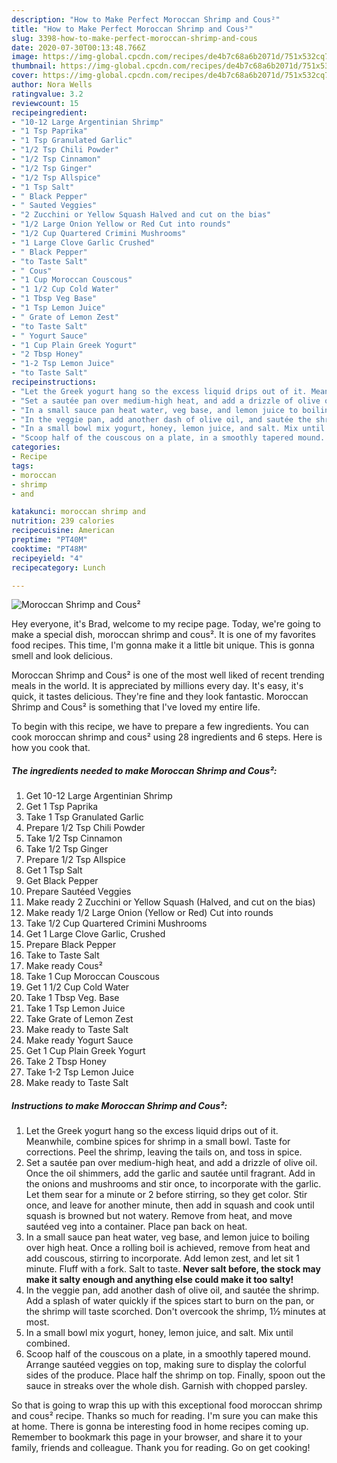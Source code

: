 ```yaml
---
description: "How to Make Perfect Moroccan Shrimp and Cous²"
title: "How to Make Perfect Moroccan Shrimp and Cous²"
slug: 3398-how-to-make-perfect-moroccan-shrimp-and-cous
date: 2020-07-30T00:13:48.766Z
image: https://img-global.cpcdn.com/recipes/de4b7c68a6b2071d/751x532cq70/moroccan-shrimp-and-cous-recipe-main-photo.jpg
thumbnail: https://img-global.cpcdn.com/recipes/de4b7c68a6b2071d/751x532cq70/moroccan-shrimp-and-cous-recipe-main-photo.jpg
cover: https://img-global.cpcdn.com/recipes/de4b7c68a6b2071d/751x532cq70/moroccan-shrimp-and-cous-recipe-main-photo.jpg
author: Nora Wells
ratingvalue: 3.2
reviewcount: 15
recipeingredient:
- "10-12 Large Argentinian Shrimp"
- "1 Tsp Paprika"
- "1 Tsp Granulated Garlic"
- "1/2 Tsp Chili Powder"
- "1/2 Tsp Cinnamon"
- "1/2 Tsp Ginger"
- "1/2 Tsp Allspice"
- "1 Tsp Salt"
- " Black Pepper"
- " Sauted Veggies"
- "2 Zucchini or Yellow Squash Halved and cut on the bias"
- "1/2 Large Onion Yellow or Red Cut into rounds"
- "1/2 Cup Quartered Crimini Mushrooms"
- "1 Large Clove Garlic Crushed"
- " Black Pepper"
- "to Taste Salt"
- " Cous"
- "1 Cup Moroccan Couscous"
- "1 1/2 Cup Cold Water"
- "1 Tbsp Veg Base"
- "1 Tsp Lemon Juice"
- " Grate of Lemon Zest"
- "to Taste Salt"
- " Yogurt Sauce"
- "1 Cup Plain Greek Yogurt"
- "2 Tbsp Honey"
- "1-2 Tsp Lemon Juice"
- "to Taste Salt"
recipeinstructions:
- "Let the Greek yogurt hang so the excess liquid drips out of it. Meanwhile, combine spices for shrimp in a small bowl. Taste for corrections. Peel the shrimp, leaving the tails on, and toss in spice."
- "Set a sautée pan over medium-high heat, and add a drizzle of olive oil. Once the oil shimmers, add the garlic and sautée until fragrant. Add in the onions and mushrooms and stir once, to incorporate with the garlic. Let them sear for a minute or 2 before stirring, so they get color. Stir once, and leave for another minute, then add in squash and cook until squash is browned but not watery. Remove from heat, and move sautéed veg into a container. Place pan back on heat."
- "In a small sauce pan heat water, veg base, and lemon juice to boiling over high heat. Once a rolling boil is achieved, remove from heat and add couscous, stirring to incorporate. Add lemon zest, and let sit 1 minute. Fluff with a fork. Salt to taste. **Never salt before, the stock may make it salty enough and anything else could make it too salty!**"
- "In the veggie pan, add another dash of olive oil, and sautée the shrimp. Add a splash of water quickly if the spices start to burn on the pan, or the shrimp will taste scorched. Don&#39;t overcook the shrimp, 1½ minutes at most."
- "In a small bowl mix yogurt, honey, lemon juice, and salt. Mix until combined."
- "Scoop half of the couscous on a plate, in a smoothly tapered mound. Arrange sautéed veggies on top, making sure to display the colorful sides of the produce. Place half the shrimp on top. Finally, spoon out the sauce in streaks over the whole dish. Garnish with chopped parsley."
categories:
- Recipe
tags:
- moroccan
- shrimp
- and

katakunci: moroccan shrimp and 
nutrition: 239 calories
recipecuisine: American
preptime: "PT40M"
cooktime: "PT48M"
recipeyield: "4"
recipecategory: Lunch

---
```



![Moroccan Shrimp and Cous²](https://img-global.cpcdn.com/recipes/de4b7c68a6b2071d/751x532cq70/moroccan-shrimp-and-cous-recipe-main-photo.jpg)

Hey everyone, it's Brad, welcome to my recipe page. Today, we're going to make a special dish, moroccan shrimp and cous². It is one of my favorites food recipes. This time, I'm gonna make it a little bit unique. This is gonna smell and look delicious.

Moroccan Shrimp and Cous² is one of the most well liked of recent trending meals in the world. It is appreciated by millions every day. It's easy, it's quick, it tastes delicious. They're fine and they look fantastic. Moroccan Shrimp and Cous² is something that I've loved my entire life.




To begin with this recipe, we have to prepare a few ingredients. You can cook moroccan shrimp and cous² using 28 ingredients and 6 steps. Here is how you cook that.

<!--inarticleads1-->

##### The ingredients needed to make Moroccan Shrimp and Cous²:

1. Get 10-12 Large Argentinian Shrimp
1. Get 1 Tsp Paprika
1. Take 1 Tsp Granulated Garlic
1. Prepare 1/2 Tsp Chili Powder
1. Take 1/2 Tsp Cinnamon
1. Take 1/2 Tsp Ginger
1. Prepare 1/2 Tsp Allspice
1. Get 1 Tsp Salt
1. Get  Black Pepper
1. Prepare  Sautéed Veggies
1. Make ready 2 Zucchini or Yellow Squash (Halved, and cut on the bias)
1. Make ready 1/2 Large Onion (Yellow or Red) Cut into rounds
1. Take 1/2 Cup Quartered Crimini Mushrooms
1. Get 1 Large Clove Garlic, Crushed
1. Prepare  Black Pepper
1. Take to Taste Salt
1. Make ready  Cous²
1. Take 1 Cup Moroccan Couscous
1. Get 1 1/2 Cup Cold Water
1. Take 1 Tbsp Veg. Base
1. Take 1 Tsp Lemon Juice
1. Take  Grate of Lemon Zest
1. Make ready to Taste Salt
1. Make ready  Yogurt Sauce
1. Get 1 Cup Plain Greek Yogurt
1. Take 2 Tbsp Honey
1. Take 1-2 Tsp Lemon Juice
1. Make ready to Taste Salt




<!--inarticleads2-->

##### Instructions to make Moroccan Shrimp and Cous²:

1. Let the Greek yogurt hang so the excess liquid drips out of it. Meanwhile, combine spices for shrimp in a small bowl. Taste for corrections. Peel the shrimp, leaving the tails on, and toss in spice.
1. Set a sautée pan over medium-high heat, and add a drizzle of olive oil. Once the oil shimmers, add the garlic and sautée until fragrant. Add in the onions and mushrooms and stir once, to incorporate with the garlic. Let them sear for a minute or 2 before stirring, so they get color. Stir once, and leave for another minute, then add in squash and cook until squash is browned but not watery. Remove from heat, and move sautéed veg into a container. Place pan back on heat.
1. In a small sauce pan heat water, veg base, and lemon juice to boiling over high heat. Once a rolling boil is achieved, remove from heat and add couscous, stirring to incorporate. Add lemon zest, and let sit 1 minute. Fluff with a fork. Salt to taste. **Never salt before, the stock may make it salty enough and anything else could make it too salty!**
1. In the veggie pan, add another dash of olive oil, and sautée the shrimp. Add a splash of water quickly if the spices start to burn on the pan, or the shrimp will taste scorched. Don&#39;t overcook the shrimp, 1½ minutes at most.
1. In a small bowl mix yogurt, honey, lemon juice, and salt. Mix until combined.
1. Scoop half of the couscous on a plate, in a smoothly tapered mound. Arrange sautéed veggies on top, making sure to display the colorful sides of the produce. Place half the shrimp on top. Finally, spoon out the sauce in streaks over the whole dish. Garnish with chopped parsley.




So that is going to wrap this up with this exceptional food moroccan shrimp and cous² recipe. Thanks so much for reading. I'm sure you can make this at home. There is gonna be interesting food in home recipes coming up. Remember to bookmark this page in your browser, and share it to your family, friends and colleague. Thank you for reading. Go on get cooking!
